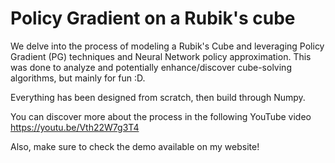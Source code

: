 # Policy Gradient on a Rubik's cube

We delve into the process of modeling a Rubik's Cube and leveraging Policy Gradient (PG) techniques and Neural Network policy approximation. This was done to analyze and potentially enhance/discover cube-solving algorithms, but mainly for fun :D.

Everything has been designed from scratch, then build through Numpy.

You can discover more about the process in the following YouTube video
https://youtu.be/Vth22W7g3T4


Also, make sure to check the demo available on my website!

